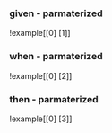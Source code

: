 ### given - parmaterized

!example[[0] [1]]

### when - parmaterized

!example[[0] [2]]

### then - parmaterized

!example[[0] [3]]
